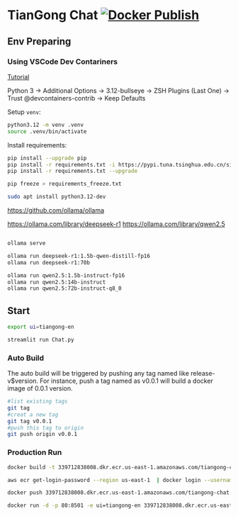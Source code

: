 
# TianGong Chat [![Docker Publish](https://github.com/linancn/TianGong-AI-Chat/actions/workflows/docker_publish.yml/badge.svg)](https://github.com/linancn/TianGong-AI-Chat/actions/workflows/docker_publish.yml)

## Env Preparing

### Using VSCode Dev Contariners

[Tutorial](https://code.visualstudio.com/docs/devcontainers/tutorial)

Python 3 -> Additional Options -> 3.12-bullseye -> ZSH Plugins (Last One) -> Trust @devcontainers-contrib -> Keep Defaults

Setup `venv`:

```bash
python3.12 -m venv .venv
source .venv/bin/activate
```

Install requirements:

```bash
pip install --upgrade pip
pip install -r requirements.txt -i https://pypi.tuna.tsinghua.edu.cn/simple
pip install -r requirements.txt --upgrade

pip freeze > requirements_freeze.txt
```

```bash
sudo apt install python3.12-dev
```

https://github.com/ollama/ollama

https://ollama.com/library/deepseek-r1
https://ollama.com/library/qwen2.5

```bash

ollama serve

ollama run deepseek-r1:1.5b-qwen-distill-fp16
ollama run deepseek-r1:70b

ollama run qwen2.5:1.5b-instruct-fp16
ollama run qwen2.5:14b-instruct
ollama run qwen2.5:72b-instruct-q8_0
```

## Start

```bash
export ui=tiangong-en

streamlit run Chat.py
```

### Auto Build

The auto build will be triggered by pushing any tag named like release-v$version. For instance, push a tag named as v0.0.1 will build a docker image of 0.0.1 version.

```bash
#list existing tags
git tag
#creat a new tag
git tag v0.0.1
#push this tag to origin
git push origin v0.0.1
```

### Production Run

```bash
docker build -t 339712838008.dkr.ecr.us-east-1.amazonaws.com/tiangong-chat:0.0.1 .

aws ecr get-login-password --region us-east-1  | docker login --username AWS --password-stdin 339712838008.dkr.ecr.us-east-1.amazonaws.com

docker push 339712838008.dkr.ecr.us-east-1.amazonaws.com/tiangong-chat:0.0.1

docker run -d -p 80:8501 -e ui=tiangong-en 339712838008.dkr.ecr.us-east-1.amazonaws.com/tiangong-chat:0.0.1
```
